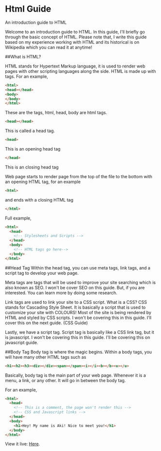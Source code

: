 # Html Guide
An introduction guide to HTML

Welcome to an introduction guide to HTML. In this guide, I'll briefly go through the basic concept of HTML. Please note that, I write this guide based on my experience working with HTML and its historical is on Wikipedia which you can read it at anytime!

##What is HTML?

HTML stands for Hypertext Markup language, it is used to render web pages with other scripting languages along the side.
HTML is made up with tags. For an example,
```html
<html>
<head></head>
<body>
</body>
</html>
```
These are the tags, html, head, body are html tags.
```html
<head></head>
```
This is called a head tag.
```html
<head>
```
This is an opening head tag
```html
</head>
```
This is an closing head tag

Web page starts to render page from the top of the file to the bottom with an opening HTML tag, for an example
```html
<html>
```
and ends with a closing HTML tag
```html
</html>
```

Full example,
```html
<html>
  <head>
    <!-- Stylesheets and Scripts -->
  </head>
  <body>
    <!-- HTML tags go here-->
  </body>
</html>
```

##Head Tag
Within the head tag, you can use meta tags, link tags, and a script tag to develop your web page.

Meta tags are tags that will be used to improve your site searching which is also known as SEO. I won't be cover SEO on this guide. But, if you are interested. You can learn more by doing some research.

Link tags are used to link your site to a CSS script. What is a CSS? CSS stands for Cascading Style Sheet. It is basically a script that is used to customize your site with COLOURS! Most of the site is being rendered by HTML and styled by CSS scripts. I won't be covering this in this guide. I'll cover this on the next guide. (CSS Guide)

Lastly, we have a script tag. Script tag is basically like a CSS link tag, but it is javascript. I won't be covering this in this guide. I'll be covering this on javascript guide.

##Body Tag
Body tag is where the magic begins. Within a body tags, you will have many other HTML tags such as
```html
<h1><h2><h3><div></div><span></span><i></i><b></b><u></u>
```

Basically, body tag is the main part of your web page. Whenever it is a menu, a link, or any other. It will go in between the body tag.

For an example,

```html
<html>
  <head>
    <!-- This is a comment, the page won't render this -->
    <!-- CSS and Javascript links -->
  </head>
  <body>
    <h1>Hey! My name is Aki! Nice to meet you!</h1>
  </body>
</html>
```

View it live: [Here](https://akkarachaiwangcharoensap.github.io/HtmlGuide/).

